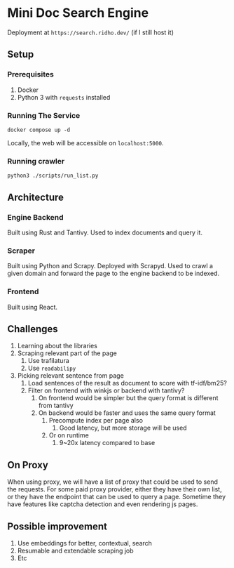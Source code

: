 # Mini Doc Search Engine

Deployment at `https://search.ridho.dev/` (if I still host it)

## Setup

### Prerequisites

1. Docker
2. Python 3 with `requests` installed


### Running The Service

`docker compose up -d`

Locally, the web will be accessible on `localhost:5000`.

### Running crawler

`python3 ./scripts/run_list.py`


## Architecture

### Engine Backend

Built using Rust and Tantivy. Used to index documents and query it.

### Scraper

Built using Python and Scrapy. Deployed with Scrapyd. Used to crawl a given domain and forward the page to the engine backend to be indexed.

### Frontend

Built using React.


## Challenges

1. Learning about the libraries
2. Scraping relevant part of the page
   1. Use trafilatura
   2. Use `readabilipy`
3. Picking relevant sentence from page
   1. Load sentences of the result as document to score with tf-idf/bm25?
   2. Filter on frontend with winkjs or backend with tantivy?
      1. On frontend would be simpler but the query format is different from tantivy
      2. On backend would be faster and uses the same query format
         1. Precompute index per page also
            1. Good latency, but more storage will be used
         2. Or on runtime
            1. 9~20x latency compared to base

## On Proxy

When using proxy, we will have a list of proxy that could be used to send the requests.
For some paid proxy provider, either they have their own list, or they have the endpoint that can be used to query a page.
Sometime they have features like captcha detection and even rendering js pages.

## Possible improvement

1. Use embeddings for better, contextual, search
2. Resumable and extendable scraping job
3. Etc